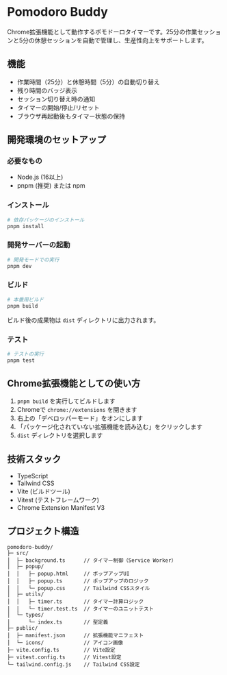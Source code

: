 # Pomodoro Buddy

Chrome拡張機能として動作するポモドーロタイマーです。25分の作業セッションと5分の休憩セッションを自動で管理し、生産性向上をサポートします。

## 機能

- 作業時間（25分）と休憩時間（5分）の自動切り替え
- 残り時間のバッジ表示
- セッション切り替え時の通知
- タイマーの開始/停止/リセット
- ブラウザ再起動後もタイマー状態の保持

## 開発環境のセットアップ

### 必要なもの

- Node.js (16以上)
- pnpm (推奨) または npm

### インストール

```bash
# 依存パッケージのインストール
pnpm install
```

### 開発サーバーの起動

```bash
# 開発モードでの実行
pnpm dev
```

### ビルド

```bash
# 本番用ビルド
pnpm build
```

ビルド後の成果物は `dist` ディレクトリに出力されます。

### テスト

```bash
# テストの実行
pnpm test
```

## Chrome拡張機能としての使い方

1. `pnpm build` を実行してビルドします
2. Chromeで `chrome://extensions` を開きます
3. 右上の「デベロッパーモード」をオンにします
4. 「パッケージ化されていない拡張機能を読み込む」をクリックします
5. `dist` ディレクトリを選択します

## 技術スタック

- TypeScript
- Tailwind CSS
- Vite (ビルドツール)
- Vitest (テストフレームワーク)
- Chrome Extension Manifest V3

## プロジェクト構造

```
pomodoro-buddy/
├─ src/
│  ├─ background.ts      // タイマー制御（Service Worker）
│  ├─ popup/
│  │   ├─ popup.html     // ポップアップUI
│  │   ├─ popup.ts       // ポップアップのロジック
│  │   └─ popup.css      // Tailwind CSSスタイル
│  ├─ utils/
│  │   ├─ timer.ts       // タイマー計算ロジック
│  │   └─ timer.test.ts  // タイマーのユニットテスト
│  └─ types/
│      └─ index.ts       // 型定義
├─ public/
│  ├─ manifest.json      // 拡張機能マニフェスト
│  └─ icons/             // アイコン画像
├─ vite.config.ts        // Vite設定
├─ vitest.config.ts      // Vitest設定
└─ tailwind.config.js    // Tailwind CSS設定
```
